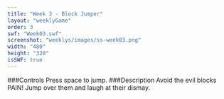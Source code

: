 ```yaml
---
title: "Week 3 - Block Jumper"
layout: "weeklyGame"
order: 3
swf: "Week03.swf"
screenshot: "weeklys/images/ss-week03.png"
width: "480"
height: "320"
isSWF: true
---
```


###Controls
Press space to jump.
###Description
Avoid the evil blocks PAIN!  Jump over them and laugh at their dismay.
